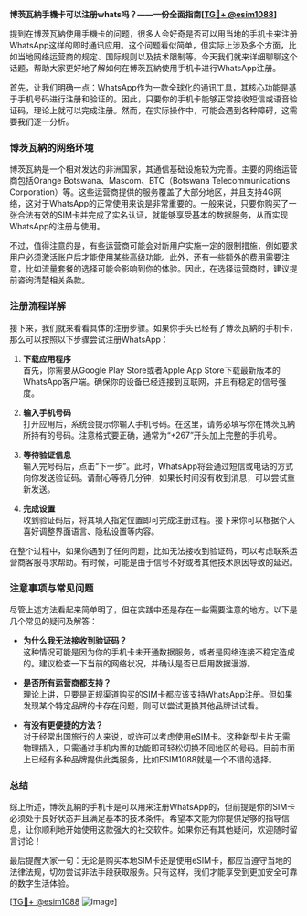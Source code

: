 **博茨瓦納手機卡可以注册whats吗？——一份全面指南[[TG💪+ @esim1088](https://t.me/s/esim1088)]**

提到在博茨瓦納使用手機卡的问题，很多人会好奇是否可以用当地的手机卡来注册WhatsApp这样的即时通讯应用。这个问题看似简单，但实际上涉及多个方面，比如当地网络运营商的规定、国际规则以及技术限制等。今天我们就来详细聊聊这个话题，帮助大家更好地了解如何在博茨瓦納使用手机卡进行WhatsApp注册。

首先，让我们明确一点：WhatsApp作为一款全球化的通讯工具，其核心功能是基于手机号码进行注册和验证的。因此，只要你的手机卡能够正常接收短信或语音验证码，理论上就可以完成注册。然而，在实际操作中，可能会遇到各种障碍，这需要我们逐一分析。

### 博茨瓦納的网络环境

博茨瓦納是一个相对发达的非洲国家，其通信基础设施较为完善。主要的网络运营商包括Orange Botswana、Mascom、BTC（Botswana Telecommunications Corporation）等。这些运营商提供的服务覆盖了大部分地区，并且支持4G网络，这对于WhatsApp的正常使用来说是非常重要的。一般来说，只要你购买了一张合法有效的SIM卡并完成了实名认证，就能够享受基本的数据服务，从而实现WhatsApp的注册与使用。

不过，值得注意的是，有些运营商可能会对新用户实施一定的限制措施，例如要求用户必须激活账户后才能使用某些高级功能。此外，还有一些额外的费用需要注意，比如流量套餐的选择可能会影响到你的体验。因此，在选择运营商时，建议提前咨询清楚相关条款。

### 注册流程详解

接下来，我们就来看看具体的注册步骤。如果你手头已经有了博茨瓦納的手机卡，那么可以按照以下步骤尝试注册WhatsApp：

1. **下载应用程序**  
   首先，你需要从Google Play Store或者Apple App Store下载最新版本的WhatsApp客户端。确保你的设备已经连接到互联网，并且有稳定的信号强度。

2. **输入手机号码**  
   打开应用后，系统会提示你输入手机号码。在这里，请务必填写你在博茨瓦納所持有的号码。注意格式要正确，通常为“+267”开头加上完整的手机号。

3. **等待验证信息**  
   输入完号码后，点击“下一步”。此时，WhatsApp将会通过短信或电话的方式向你发送验证码。请耐心等待几分钟，如果长时间没有收到消息，可以尝试重新发送。

4. **完成设置**  
   收到验证码后，将其填入指定位置即可完成注册过程。接下来你可以根据个人喜好调整界面语言、隐私设置等内容。

在整个过程中，如果你遇到了任何问题，比如无法接收到验证码，可以考虑联系运营商客服寻求帮助。有时候，可能是由于信号不好或者其他技术原因导致的延迟。

### 注意事项与常见问题

尽管上述方法看起来简单明了，但在实践中还是存在一些需要注意的地方。以下是几个常见的疑问及解答：

- **为什么我无法接收到验证码？**  
  这种情况可能是因为你的手机卡未开通数据服务，或者是网络连接不稳定造成的。建议检查一下当前的网络状况，并确认是否已启用数据漫游。

- **是否所有运营商都支持？**  
  理论上讲，只要是正规渠道购买的SIM卡都应该支持WhatsApp注册。但如果发现某个特定品牌的卡存在问题，则可以尝试更换其他品牌试试看。

- **有没有更便捷的方法？**  
  对于经常出国旅行的人来说，或许可以考虑使用eSIM卡。这种新型卡片无需物理插入，只需通过手机内置的功能即可轻松切换不同地区的号码。目前市面上已经有多种品牌提供此类服务，比如ESIM1088就是一个不错的选择。

### 总结

综上所述，博茨瓦納的手机卡是可以用来注册WhatsApp的，但前提是你的SIM卡必须处于良好状态并且满足基本的技术条件。希望本文能为你提供足够的指导信息，让你顺利地开始使用这款强大的社交软件。如果你还有其他疑问，欢迎随时留言讨论！

最后提醒大家一句：无论是购买本地SIM卡还是使用eSIM卡，都应当遵守当地的法律法规，切勿尝试非法手段获取服务。只有这样，我们才能享受到更加安全可靠的数字生活体验。

[[TG💪+ @esim1088](https://t.me/s/esim1088) ![Image](https://i.postimg.cc/4NQfJmqS/Snipaste-2025-05-13-00-14-12.png)]